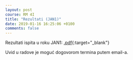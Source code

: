 ```yaml
---
layout: post
course: RM 4I
title: "Rezultati (JAN1)"
date: 2019-01-16 16:25:06 +0100
comments: false
---
```


Rezultati ispita u roku JAN1: 
[.pdf](/courses/rm/results/2018_2019_I/RM_4I_JAN1_2018_2019.pdf){:target="_blank"}

Uvid u radove je moguć dogovorom termina putem email-a.
